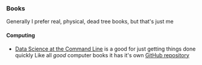 ### Books
Generally I prefer real, physical, dead tree books, but that's just me

#### Computing
- [Data Science at the Command Line](https://jeroenjanssens.com/dsatcl/) is a good for just getting things done quickly 
Like all _good_ computer books it has it's own [GitHub repository](https://github.com/jeroenjanssens/data-science-at-the-command-line)

